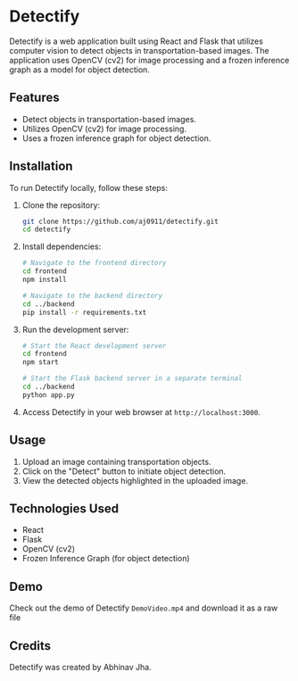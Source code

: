 # Detectify

Detectify is a web application built using React and Flask that utilizes computer vision to detect objects in transportation-based images. The application uses OpenCV (cv2) for image processing and a frozen inference graph as a model for object detection.

## Features

- Detect objects in transportation-based images.
- Utilizes OpenCV (cv2) for image processing.
- Uses a frozen inference graph for object detection.

## Installation

To run Detectify locally, follow these steps:

1. Clone the repository:

    ```bash
    git clone https://github.com/aj0911/detectify.git
    cd detectify
    ```

2. Install dependencies:

    ```bash
    # Navigate to the frontend directory
    cd frontend
    npm install

    # Navigate to the backend directory
    cd ../backend
    pip install -r requirements.txt
    ```

3. Run the development server:

    ```bash
    # Start the React development server
    cd frontend
    npm start

    # Start the Flask backend server in a separate terminal
    cd ../backend
    python app.py
    ```

4. Access Detectify in your web browser at `http://localhost:3000`.

## Usage

1. Upload an image containing transportation objects.
2. Click on the "Detect" button to initiate object detection.
3. View the detected objects highlighted in the uploaded image.

## Technologies Used

- React
- Flask
- OpenCV (cv2)
- Frozen Inference Graph (for object detection)

## Demo

Check out the demo of Detectify `DemoVideo.mp4` and download it as a raw file

## Credits

Detectify was created by Abhinav Jha.

